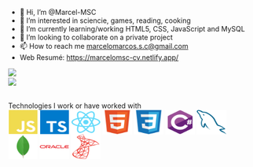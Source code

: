 - 👋 Hi, I’m @Marcel-MSC
- 👀 I’m interested in sciencie, games, reading, cooking
- 🌱 I’m currently learning/working HTML5, CSS, JavaScript and MySQL
- 💞️ I’m looking to collaborate on a private project
- 📫 How to reach me marcelomarcos.s.c@gmail.com
- Web Resumé: https://marcelomsc-cv.netlify.app/


<div style="display: flex; flex-direction: column" >
  <div>
    <img height="200em" src="https://github-readme-stats.vercel.app/api?username=Marcel-MSC" />
  </div>
  <div>
    <img height="300em" src="https://github-readme-stats.vercel.app/api/top-langs/?username=Marcel-MSC"/>
  </div>
</div>

##

<div style="display: inline_block">
  Technologies I work or have worked with
  <br>
  <img align="center" alt="Js" height="50" width="60" src="https://raw.githubusercontent.com/devicons/devicon/master/icons/javascript/javascript-plain.svg">
  <img align="center" alt="Ts" height="50" width="60" src="https://raw.githubusercontent.com/devicons/devicon/master/icons/typescript/typescript-plain.svg">
  <img align="center" alt="React" height="50" width="60" src="https://raw.githubusercontent.com/devicons/devicon/master/icons/react/react-original.svg">
  <img align="center" alt="HTML" height="50" width="60" src="https://raw.githubusercontent.com/devicons/devicon/master/icons/html5/html5-original.svg">
  <img align="center" alt="CSS" height="50" width="60" src="https://raw.githubusercontent.com/devicons/devicon/master/icons/css3/css3-original.svg">
  <img align="center" alt="Csharp" height="50" width="60" src="https://raw.githubusercontent.com/devicons/devicon/master/icons/csharp/csharp-original.svg">
  <img align="center" alt="MySQL" height="50" width="60" src="https://raw.githubusercontent.com/devicons/devicon/master/icons/mysql/mysql-original.svg">
  <img align="center" alt="MongoDB" height="50" width="60" src="https://raw.githubusercontent.com/devicons/devicon/master/icons/mongodb/mongodb-original.svg">
  <img align="center" alt="Oracle" height="50" width="60" src="https://raw.githubusercontent.com/devicons/devicon/master/icons/oracle/oracle-original.svg">
  <img align="center" alt="SQL Server" height="50" width="60" src="https://raw.githubusercontent.com/devicons/devicon/master/icons/microsoftsqlserver/microsoftsqlserver-plain.svg">
  
</div>

